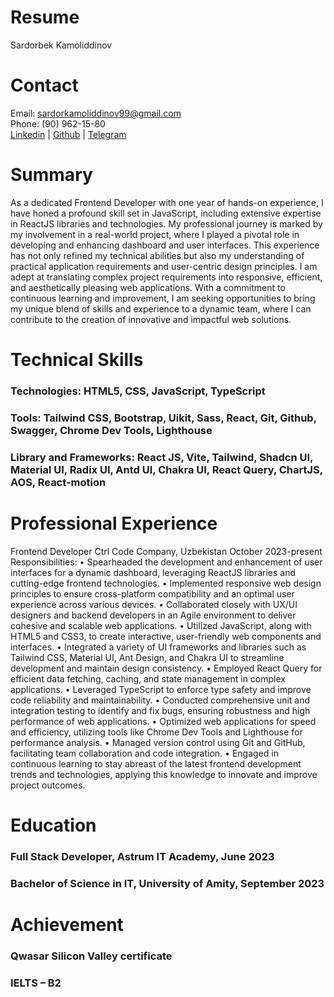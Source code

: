 # Resume
Sardorbek Kamoliddinov

# Contact
Email: sardorkamoliddinov99@gmail.com                    
Phone: (90) 962-15-80                    
[Linkedin](https://www.linkedin.com/in/sardor-kamoliddinov-6a0383250/)	|	[Github](https://github.com/SardorKamoliddinov)		|	[Telegram](https://t.me/sardorkamoliddinov99)

# Summary
As a dedicated Frontend Developer with one year of hands-on experience, I have honed a profound skill set in JavaScript, including extensive expertise in ReactJS libraries and technologies. My professional journey is marked by my involvement in a real-world project, where I played a pivotal role in developing and enhancing dashboard and user interfaces. This experience has not only refined my technical abilities but also my understanding of practical application requirements and user-centric design principles. I am adept at translating complex project requirements into responsive, efficient, and aesthetically pleasing web applications. With a commitment to continuous learning and improvement, I am seeking opportunities to bring my unique blend of skills and experience to a dynamic team, where I can contribute to the creation of innovative and impactful web solutions.

# Technical Skills
 ### Technologies: HTML5, CSS, JavaScript, TypeScript
 ### Tools: Tailwind CSS, Bootstrap, Uikit, Sass, React, Git, Github, Swagger, Chrome Dev Tools, Lighthouse
 ### Library and Frameworks: React JS, Vite, Tailwind, Shadcn UI, Material UI, Radix UI, Antd UI, Chakra UI, React Query, ChartJS, AOS, React-motion

# Professional Experience
Frontend Developer
Ctrl Code Company, Uzbekistan				    		October 2023-present
Responsibilities:
•	Spearheaded the development and enhancement of user interfaces for a dynamic dashboard, leveraging ReactJS libraries and cutting-edge frontend technologies.
•	Implemented responsive web design principles to ensure cross-platform compatibility and an optimal user experience across various devices.
•	Collaborated closely with UX/UI designers and backend developers in an Agile environment to deliver cohesive and scalable web applications.
•	Utilized JavaScript, along with HTML5 and CSS3, to create interactive, user-friendly web components and interfaces.
•	Integrated a variety of UI frameworks and libraries such as Tailwind CSS, Material UI, Ant Design, and Chakra UI to streamline development and maintain design consistency.
•	Employed React Query for efficient data fetching, caching, and state management in complex applications.
•	Leveraged TypeScript to enforce type safety and improve code reliability and maintainability.
•	Conducted comprehensive unit and integration testing to identify and fix bugs, ensuring robustness and high performance of web applications.
•	Optimized web applications for speed and efficiency, utilizing tools like Chrome Dev Tools and Lighthouse for performance analysis.
•	Managed version control using Git and GitHub, facilitating team collaboration and code integration.
•	Engaged in continuous learning to stay abreast of the latest frontend development trends and technologies, applying this knowledge to innovate and improve project outcomes.

# Education
### Full Stack Developer, Astrum IT Academy, June 2023
### Bachelor of Science in IT, University of Amity, September 2023

# Achievement
### Qwasar Silicon Valley certificate
### IELTS – B2




